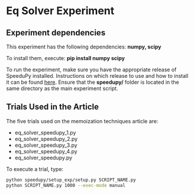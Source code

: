 # Eq Solver Experiment

## Experiment dependencies
This experiment has the following dependencies: **numpy, scipy**

To install them, execute: **pip install numpy scipy**

To run the experiment, make sure you have the appropriate release of SpeeduPy installed. Instructions on which release to use and how to install it can be found [here](https://github.com/dew-uff/memoization/blob/main/README.md#reproducing-the-article-analyses). Ensure that the **speedupy/** folder is located in the same directory as the main experiment script.

## Trials Used in the Article
The five trials used on the memoization techniques article are:

- eq_solver_speedupy_1.py
- eq_solver_speedupy_2.py
- eq_solver_speedupy_3.py
- eq_solver_speedupy_4.py
- eq_solver_speedupy.py

To execute a trial, type:

```bash
python speedupy/setup_exp/setup.py SCRIPT_NAME.py
python SCRIPT_NAME.py 1000 --exec-mode manual
```
